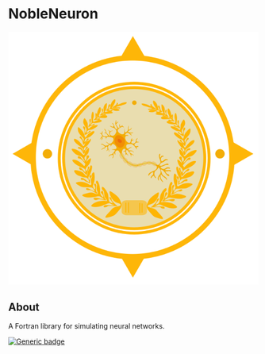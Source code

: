 # NobleNeuron


![Logo](https://github.com/StxGuy/NobleNeuron/blob/main/nobleneuron.svg)

## About

A Fortran library for simulating neural networks.
    
[![Generic badge](https://img.shields.io/badge/GitHub-StxGuy/NobleNeuron-<COLOR>.svg)](https://github.com/StxGuy/NobleNeuron)

